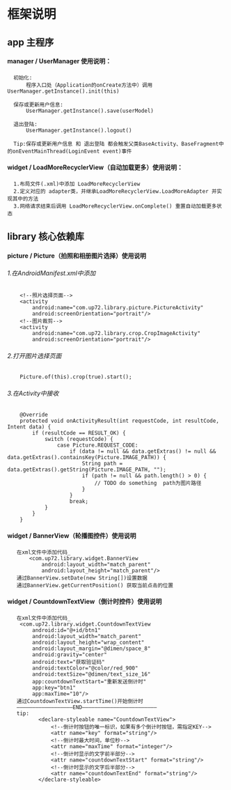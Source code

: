 # **框架说明**
## **app 主程序**
#### **manager / UserManager 使用说明：**
      初始化:
          程序入口处（Application的onCreate方法中）调用 UserManager.getInstance().init(this)
          
      保存或更新用户信息:
          UserManager.getInstance().save(userModel)
          
      退出登陆:
          UserManager.getInstance().logout()
      
      Tip:保存或更新用户信息 和 退出登陆 都会触发父类BaseActivity、BaseFragment中的onEventMainThread(LoginEvent event)事件

#### **widget / LoadMoreRecyclerView（自动加载更多）使用说明：**
      1.布局文件(.xml)中添加 LoadMoreRecyclerView
      2.定义对应的 adapter类，并继承LoadMoreRecyclerView.LoadMoreAdapter 并实现其中的方法
      3.网络请求结束后调用 LoadMoreRecyclerView.onComplete() 重置自动加载更多状态

## **library 核心依赖库**
#### **picture / Picture（拍照和相册图片选择）使用说明**
###### _1.在AndroidManifest.xml中添加_
        <!--照片选择页面-->
        <activity
            android:name="com.up72.library.picture.PictureActivity"
            android:screenOrientation="portrait"/>
        <!--图片裁剪-->
        <activity
            android:name="com.up72.library.crop.CropImageActivity"
            android:screenOrientation="portrait"/>
###### _2.打开图片选择页面_
        Picture.of(this).crop(true).start();
###### _3.在Activity中接收_
        @Override
        protected void onActivityResult(int requestCode, int resultCode, Intent data) {
            if (resultCode == RESULT_OK) {
                switch (requestCode) {
                    case Picture.REQUEST_CODE:
                        if (data != null && data.getExtras() != null && data.getExtras().containsKey(Picture.IMAGE_PATH)) {
                            String path = data.getExtras().getString(Picture.IMAGE_PATH, "");
                            if (path != null && path.length() > 0) {
                                // TODO do something  path为图片路径
                            }
                        }
                        break;
                }
            }
        }
#### **widget / BannerView（轮播图控件）使用说明**
       在xml文件中添加代码_
           <com.up72.library.widget.BannerView
               android:layout_width="match_parent"
               android:layout_height="match_parent"/>
       通过BannerView.setDate(new String[])设置数据
       通过BannerView.getCurrentPosition() 获取当前点击的位置
#### **widget / CountdownTextView（倒计时控件）使用说明**
       在xml文件中添加代码_
        <com.up72.library.widget.CountdownTextView
            android:id="@+id/btn1"
            android:layout_width="match_parent"
            android:layout_height="wrap_content"
            android:layout_margin="@dimen/space_8"
            android:gravity="center"
            android:text="获取验证码"
            android:textColor="@color/red_900"
            android:textSize="@dimen/text_size_16"
            app:countdownTextStart="重新发送倒计时"
            app:key="btn1"
            app:maxTime="10"/>
       通过CountdownTextView.startTime()开始倒计时
       ——————————————————END————————————————————————
       tip:
              <declare-styleable name="CountdownTextView">
                  <!--倒计时按钮的唯一标识，如果有多个倒计时按钮，需指定KEY-->
                  <attr name="key" format="string"/>
                  <!--倒计时最大时间，单位秒-->
                  <attr name="maxTime" format="integer"/>
                  <!--倒计时显示的文字前半部分-->
                  <attr name="countdownTextStart" format="string"/>
                  <!--倒计时显示的文字后半部分-->
                  <attr name="countdownTextEnd" format="string"/>
              </declare-styleable>